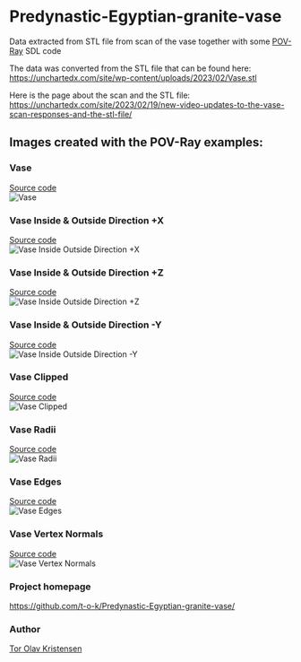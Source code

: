 # Predynastic-Egyptian-granite-vase
Data extracted from STL file from scan of the vase together with some [POV-Ray](http://www.povray.org) SDL code

The data was converted from the STL file that can be found here:
https://unchartedx.com/site/wp-content/uploads/2023/02/Vase.stl

Here is the page about the scan and the STL file:
https://unchartedx.com/site/2023/02/19/new-video-updates-to-the-vase-scan-responses-and-the-stl-file/

## Images created with the POV-Ray examples:

### Vase
[Source code](POV-Ray_files/Vase.pov)\
![Vase](POV-Ray_files/Vase.png)

### Vase Inside & Outside Direction +X
[Source code](POV-Ray_files/Vase_Inside_Outside_Dir_PosX.pov)\
![Vase Inside Outside Direction +X](POV-Ray_files/Vase_Inside_Outside_Dir_PosX.png)

### Vase Inside & Outside Direction +Z
[Source code](POV-Ray_files/Vase_Inside_Outside_Dir_PosZ.pov)\
![Vase Inside Outside Direction +Z](POV-Ray_files/Vase_Inside_Outside_Dir_PosZ.png)

### Vase Inside & Outside Direction -Y
[Source code](POV-Ray_files/Vase_Inside_Outside_Dir_NegY.pov)\
![Vase Inside Outside Direction -Y](POV-Ray_files/Vase_Inside_Outside_Dir_NegY.png)

### Vase Clipped
[Source code](POV-Ray_files/Vase_Clipped.pov)\
![Vase Clipped](POV-Ray_files/Vase_Clipped.png)

### Vase Radii
[Source code](POV-Ray_files/Vase_Radii.pov)\
![Vase Radii](POV-Ray_files/Vase_Radii.png)

### Vase Edges
[Source code](POV-Ray_files/Vase_Edges.pov)\
![Vase Edges](POV-Ray_files/Vase_Edges.png)

### Vase Vertex Normals
[Source code](POV-Ray_files/Vase_Vertex_Normals.pov)\
![Vase Vertex Normals](POV-Ray_files/Vase_Vertex_Normals.png)

### Project homepage

https://github.com/t-o-k/Predynastic-Egyptian-granite-vase/

### Author

[Tor Olav Kristensen](http://subcube.com)
